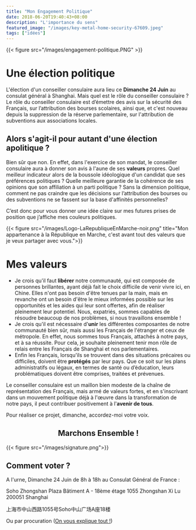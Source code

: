 ```yaml
---
title: "Mon Engagement Politique"
date: 2018-06-20T19:40:43+08:00
description: "L'importance du sens"
featured_image: "/images/key-metal-home-security-67609.jpeg"
tags: ["idées"]
---
```


{{< figure src="/images/engagement-politique.PNG" >}}

Une élection politique
=======

L'élection d'un conseiller consulaire aura lieu ce **Dimanche 24 Juin** au consulat général à Shanghai. Mais quel est le rôle du conseiller consulaire ?
Le rôle du conseiller consulaire est d’émettre des avis sur la sécurité des Français, sur l’attribution des bourses scolaires, ainsi que, et c'est nouveau depuis la suppression de la réserve parlementaire, sur l'attribution de subventions aux associations locales.

Alors s'agit-il pour autant d'une élection apolitique ?
-----

Bien sûr que non.
En effet,  dans l'exercice de son mandat, le conseiller consulaire aura à donner son avis à l'aune de ses **valeurs** propres. Quel meilleur indicateur alors de la boussole idéologique d'un candidat que ses préférences politiques ? Quelle meilleure garantie de la cohérence de ses opinions que son affiliation à un parti politique ?
Sans la dimension politique, comment ne pas craindre que les décisions sur l’attribution des bourses ou des subventions ne se fassent sur la base d'affinités personnelles?

C’est donc pour vous donner une idée claire sur mes futures prises de position que j’affiche mes couleurs politiques. 

{{< figure src="/images/Logo-LaRepubliqueEnMarche-noir.png" title="Mon appartenance à la République en Marche, c'est avant tout des valeurs que je veux partager avec vous.">}}

Mes valeurs
======

-   Je crois qu'il faut **libérer** notre communauté, qui est composée de personnes brillantes, ayant déjà fait le choix difficile de venir vivre ici, en Chine. Elles n'ont pas besoin d'être tenues par la main, mais en revanche ont un besoin d'être le mieux informées possible sur les opportunités et les aides qui leur sont offertes, afin de réaliser pleinement leur potentiel. Nous, expatriés, sommes capables de résoudre beaucoup de nos problèmes, si nous travaillons ensemble ! 
-   Je crois qu'il est nécessaire d'**unir** les différentes composantes de notre communauté bien sûr, mais aussi les Français de l'étranger et ceux de métropole. En effet, nous sommes tous Français, attachés à notre pays, et à sa réussite. Pour cela, je souhaite pleinement tenir mon rôle de relais entre les Français de Shanghai et nos parlementaires.
-   Enfin les Français, lorsqu'ils se trouvent dans des situations précaires ou difficiles, doivent être **protégés** par leur pays. Que ce soit sur les plans administratifs ou légaux, en termes de santé ou d’éducation, leurs problématiques doivent être comprises, traitées et prévenues.

Le conseiller consulaire est un maillon bien modeste de la chaîne de représentation des Français, mais armé de valeurs fortes, et en s'inscrivant dans un mouvement politique déjà à l'œuvre dans la transformation de notre pays, il peut contribuer positivement à l'**avenir de tous**.

Pour réaliser ce projet, dimanche, accordez-moi votre voix.

<h2 style="text-align: center;"> Marchons Ensemble ! </h2>

{{< figure src="/images/signature.png">}}

Comment voter ?
------

A l'urne, Dimanche 24 Juin de 8h à 18h au Consulat Général de France : 

Soho Zhongshan Plaza
Bâtiment A - 18ème étage
1055 Zhongshan Xi Lu
200051 Shanghai

上海市中山西路1055号Soho中山广场A座18楼

Ou par procuration (<a href="http://agirpourvous-shanghai2018.fr/post/procuration-mode-d-emploi/">On vous explique tout !</a>)